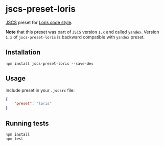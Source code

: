 # jscs-preset-loris

[JSCS](http://jscs.info/) preset for [Loris code style](https://github.com/ymaps/codestyle).

**Note** that this preset was part of `JSCS` version `1.x` and called `yandex`. Version `1.x` of
`jscs-preset-loris` is backward compatible with `yandex` preset.

## Installation

```
npm install jscs-preset-loris --save-dev
```

## Usage

Include preset in your `.jscsrc` file:

```json
{
    "preset": "loris"
}
```

## Running tests

```
npm install
npm test
```
